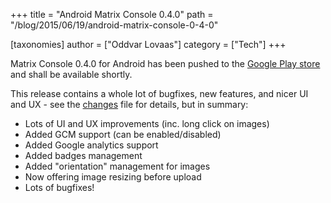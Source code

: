 +++
title = "Android Matrix Console 0.4.0"
path = "/blog/2015/06/19/android-matrix-console-0-4-0"

[taxonomies]
author = ["Oddvar Lovaas"]
category = ["Tech"]
+++

Matrix Console 0.4.0 for Android has been pushed to the <a href="https://play.google.com/store/apps/details?id=org.matrix.androidsdk.alpha" title="Google Play store">Google Play store</a> and shall be available shortly.

This release contains a whole lot of bugfixes, new features, and nicer UI and UX - see the <a href="https://github.com/matrix-org/matrix-android-console/blob/master/CHANGES.rst#changes-in-console-040-2015-06-19" title="changes">changes</a> file for details, but in summary:
<ul>
 <li>Lots of UI and UX improvements (inc. long click on images)</li>
 <li>Added GCM support (can be enabled/disabled)</li>
 <li>Added Google analytics support</li>
 <li>Added badges management</li>
 <li>Added "orientation" management for images</li>
 <li>Now offering image resizing before upload</li>
 <li>Lots of bugfixes!</li>
</ul>
